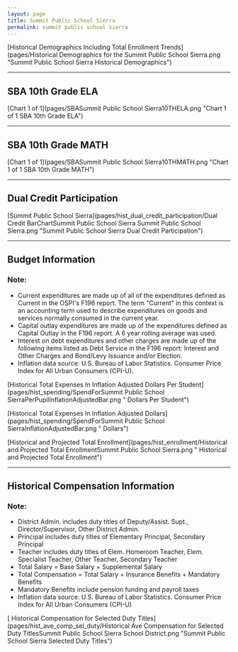 ```yaml
---
layout: page
title: Summit Public School Sierra
permalink: summit public school sierra
---
```



[Historical Demographics Including Total Enrollment Trends](pages/Historical Demographics for the Summit Public School Sierra.png "Summit Public School Sierra Historical Demographics")

___

## SBA 10th Grade ELA

[Chart 1 of 1](pages/SBASummit Public School Sierra10THELA.png "Chart 1 of 1 SBA 10th Grade ELA")


___

## SBA 10th Grade MATH

[Chart 1 of 1](pages/SBASummit Public School Sierra10THMATH.png "Chart 1 of 1 SBA 10th Grade MATH")


___

## Dual Credit Participation

[Summit Public School Sierra](pages/hist_dual_credit_participation/Dual Credit BarChartSummit Public School Sierra Summit Public School Sierra.png "Summit Public School Sierra Dual Credit Participation")


___

## Budget Information
### Note:
- Current expenditures are made up of all of the expenditures defined as Current in the OSPI's F196 report. The term "Current" in this context is an accounting term used to describe expenditures on goods and services normally consumed in the current year.
- Capital outlay expenditures are made up of the expenditures defined as Capital Outlay in the F196 report. A 6 year rolling average was used.
- Interest on debt expenditures and other charges are made up of the following items listed as Debt Service in the F196 report: Interest and Other Charges and Bond/Levy Issuance and/or Election.
- Inflation data source: U.S. Bureau of Labor Statistics. Consumer Price Index for All Urban Consumers (CPI-U).

[Historical Total Expenses In Inflation Adjusted Dollars Per Student](pages/hist_spending/SpendForSummit Public School SierraPerPupilInflationAdjustedBar.png " Dollars Per Student")

[Historical Total Expenses In Inflation Adjusted Dollars](pages/hist_spending/SpendForSummit Public School SierraInflationAdjustedBar.png " Dollars")

[Historical and Projected Total Enrollment](pages/hist_enrollment/Historical and Projected Total EnrollmentSummit Public School Sierra.png " Historical and Projected Total Enrollment")


___

## Historical Compensation Information
### Note:
- District Admin. includes duty titles of Deputy/Assist. Supt., Director/Supervisor, Other District Admin.
- Principal includes duty titles of Elementary Principal, Secondary Principal
- Teacher includes duty titles of Elem. Homeroom Teacher, Elem. Specialist Teacher, Other Teacher, Secondary Teacher
- Total Salary = Base Salary + Supplemental Salary
- Total Compensation = Total Salary + Insurance Benefits + Mandatory Benefits
- Mandatory Benefits include pension funding and payroll taxes
- Inflation data source: U.S. Bureau of Labor Statistics. Consumer Price Index for All Urban Consumers (CPI-U)

[ Historical Compensation for Selected Duty Titles](pages/hist_ave_comp_sel_duty/Historical Ave Compensation for Selected Duty TitlesSummit Public School Sierra School District.png "Summit Public School Sierra Selected Duty Titles")

